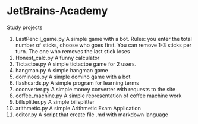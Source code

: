 # JetBrains-Academy
Study projects


1. LastPencil_game.py
A simple game with a bot.
Rules: you enter the total number of sticks, choose who goes first. You can remove 1-3 sticks per turn. The one who removes the last stick loses
2. Honest_calc.py
A funny calculator
3. Tictactoe.py
A simple tictactoe game for 2 users.
4. hangman.py
A simple hangman game
5. dominoes.py
A simple domino game with a bot
6. flashcards.py
A simple program for learning terms
7. cconverter.py
A simple money converter with requests to the site
8. coffee_machine.py
A simple representation of coffee machine work
9. billsplitter.py
A simple billsplitter
10. arithmetic.py
A simple Arithmetic Exam Application
11. editor.py
A script that create file .md with markdown language
